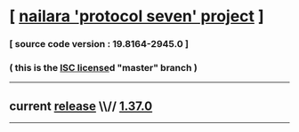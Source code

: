 
# [ [nailara 'protocol seven' project](http://src.nailara.net/) ]

### [ source code version : 19.8164-2945.0 ]

### ( this is the [ISC license](license)d "master" branch )
---
## current [release](https://github.com/anotherlink/nailara/releases) \\\\// [1.37.0](https://github.com/anotherlink/nailara/releases/tag/1.37.0)
---
